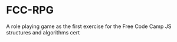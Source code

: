 # FCC-RPG
<p>
  A role playing game as the first exercise for the Free Code Camp JS structures and algorithms cert
</p>
